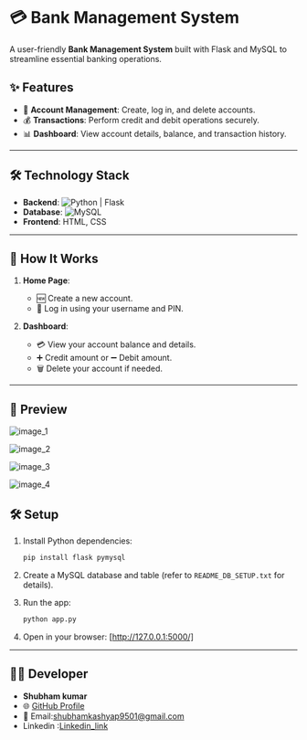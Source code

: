 # 💳 Bank Management System

A user-friendly **Bank Management System** built with Flask and MySQL to streamline essential banking operations.  

## ✨ Features  

- 🏦 **Account Management**: Create, log in, and delete accounts.  
- 💰 **Transactions**: Perform credit and debit operations securely.  
- 📊 **Dashboard**: View account details, balance, and transaction history.  

---

## 🛠️ Technology Stack  

- **Backend**: ![Python](https://img.shields.io/badge/Python-3.x-blue?style=flat&logo=python) | Flask  
- **Database**: ![MySQL](https://img.shields.io/badge/MySQL-%23F29111?style=flat&logo=mysql&logoColor=white)  
- **Frontend**: HTML, CSS  

---

## 🚀 How It Works  

1. **Home Page**:  
   - 🆕 Create a new account.  
   - 🔑 Log in using your username and PIN.  

2. **Dashboard**:  
   - 💳 View your account balance and details.  
   - ➕ Credit amount or ➖ Debit amount.  
   - 🗑️ Delete your account if needed.  

---

## 📸 Preview  


![image_1](https://github.com/user-attachments/assets/86622b13-9a44-4383-a41f-a7a22af4ad06)



![image_2](https://github.com/user-attachments/assets/18c57168-cd53-4ccb-ac16-b205f5e07798)



![image_3](https://github.com/user-attachments/assets/18d5b171-9ed8-4d8d-bdf0-f78cd2929dfd)



![image_4](https://github.com/user-attachments/assets/7e5a729e-2e1b-438f-a48d-5fab5e0a0487)

## 🛠️ Setup  

1. Install Python dependencies:  
   ```bash
   pip install flask pymysql
   ```  

2. Create a MySQL database and table (refer to `README_DB_SETUP.txt` for details).  

3. Run the app:  
   ```bash
   python app.py
   ```  

4. Open in your browser: [http://127.0.0.1:5000/]  

---

## 👨‍💻 Developer  

- **Shubham kumar**  
- 🌐 [GitHub Profile](https://github.com/ShubhamKumar0786https://github.com/ShubhamKumar0786)  
- 📧 Email:shubhamkashyap9501@gmail.com
- Linkedin :[Linkedin_link](https://www.linkedin.com/in/shubham9797/)
